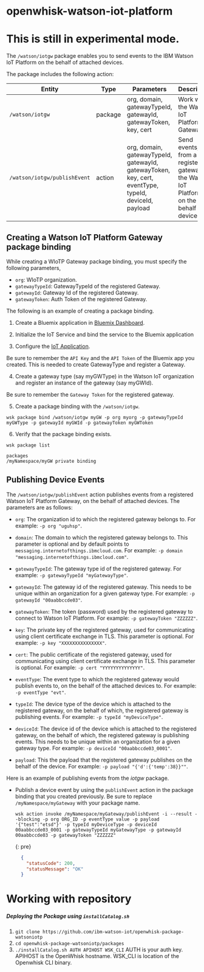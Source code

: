# openwhisk-watson-iot-platform

# This is still in experimental mode.

The `/watson/iotgw` package enables you to send events to the IBM Watson IoT Platform on the behalf of attached devices.

The package includes the following action:

| Entity | Type | Parameters | Description |
| --- | --- | --- | --- |
| `/watson/iotgw` | package | org, domain, gatewayTypeId, gatewayId, gatewayToken, key, cert  | Work with the Watson IoT Platform Gateway |
| `/watson/iotgw/publishEvent` | action | org, domain, gatewayTypeId, gatewayId, gatewayToken, key, cert, eventType, typeId, deviceId, payload | Send events, from a registered gateway, to the Watson IoT Platform, on the behalf of devices |

## Creating a Watson IoT Platform Gateway package binding

While creating a WIoTP Gateway package binding, you must specify the following parameters,

-  `org`: WIoTP organization.
-  `gatewayTypeId`: GatewayTypeId of the registered Gateway.
-  `gatewayId`: Gateway Id of the registered Gateway.
-  `gatewayToken`: Auth Token of the registered Gateway.

The following is an example of creating a package binding.

1. Create a Bluemix application in [Bluemix Dashboard](http://console.ng.bluemix.net).

2. Initialize the IoT Service and bind the service to the Bluemix application

3. Configure the [IoT Application](https://console.bluemix.net/docs/services/IoT/index.html).

  Be sure to remember the `API Key` and the `API Token` of the Bluemix app you created. This is needed to create GatewayType and register a Gateway.

4. Create a gateway type (say myGWType) in the Watson IoT organization and register an instance of the gateway (say myGWId).

  Be sure to remember the `Gateway Token` for the registered gateway.

5. Create a package binding with the `/watson/iotgw`.

  ```
  wsk package bind /watson/iotgw myGW -p org myorg -p gatewayTypeId myGWType -p gatewayId myGWId -p gatewayToken myGWToken
  ```

6. Verify that the package binding exists.

  ```
  wsk package list
  ```
  ```
  packages
  /myNamespace/myGW private binding
  ```


## Publishing Device Events

The `/watson/iotgw/publishEvent` action publishes events from a registered Watson IoT Platform Gateway, on the behalf of attached devices. The parameters are as follows:  

- `org`: The organization id to which the registered gateway belongs to. For example: `-p org "uguhsp"`.  

- `domain`: The domain to which the registered gateway belongs to. This parameter is optional and by default points to `messaging.internetofthings.ibmcloud.com`. For example: `-p domain "messaging.internetofthings.ibmcloud.com"`.  

- `gatewayTypeId`: The gateway type id of the registered gateway. For example: `-p gatewayTypeId "myGatewayType"`.  

- `gatewayId`: The gateway id of the registered gateway. This needs to be unique within an organization for a given gateway type. For example: `-p gatewayId "00aabbccde03"`.  

- `gatewayToken`: The token (password) used by the registered gateway to connect to Watson IoT Platform. For example: `-p gatewayToken "ZZZZZZ"`.  

- `key`: The private key of the registered gateway, used for communicating using client certificate exchange in TLS. This parameter is optional. For example: `-p key "XXXXXXXXXXXXXXX"`.  

- `cert`: The public certificate of the registered gateway, used for communicating using client certificate exchange in TLS. This parameter is optional. For example: `-p cert "YYYYYYYYYYYYYY"`.  

- `eventType`: The event type to which the registered gateway would publish events to, on the behalf of the attached devices to. For example: `-p eventType "evt"`.  

- `typeId`: The device type of the device which is attached to the registered gateway, on the behalf of which, the registered gateway is publishing events. For example: `-p typeId "myDeviceType"`.  

- `deviceId`: The device id of the device which is attached to the registered gateway, on the behalf of which, the registered gateway is publishing events. This needs to be unique within an organization for a given gateway type. For example: `-p deviceId "00aabbccde03_0001"`.

- `payload`: This the payload that the registered gateway publishes on the behalf of the device. For example: `-p payload "{'d':{'temp':38}}""`.  

Here is an example of publishing events from the *iotgw* package.

- Publish a device event by using the `publishEvent` action in the package binding that you created previously. Be sure to replace `/myNamespace/myGateway` with your package name.

  ```
  wsk action invoke /myNamespace/myGateway/publishEvent -i --result --blocking -p org ORG_ID -p eventType value -p payload '{"test":"etsd"}' -p typeId myDeviceType -p deviceId 00aabbccde03_0001 -p gatewayTypeId myGatewayType -p gatewayId 00aabbccde03 -p gatewayToken "ZZZZZZ"
  ```
  {: pre}
  ```json
    {
      "statusCode": 200,
      "statusMessage": "OK"
    }
  ```


# Working with repository

##### Deploying the Package using `installCatalog.sh`

1. `git clone https://github.com/ibm-watson-iot/openwhisk-package-watsoniotp`
2. `cd openwhisk-package-watsoniotp/packages`
3. `./installCatalog.sh AUTH APIHOST WSK_CLI`
   AUTH is your auth key.  APIHOST is the OpenWhisk hostname.  WSK_CLI is location of the Openwhisk CLI binary.
